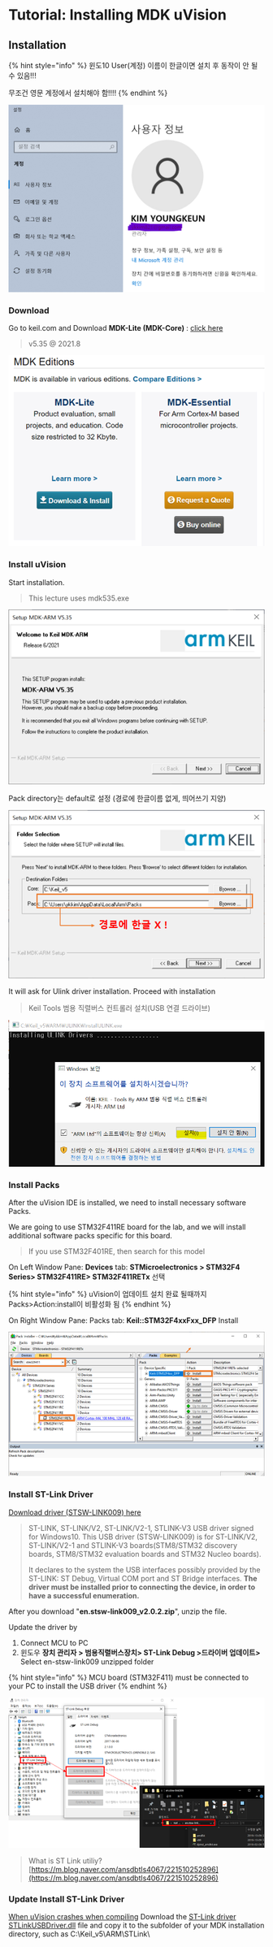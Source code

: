 # Tutorial: Installing MDK uVision

## Installation

{% hint style="info" %}
윈도10 User(계정) 이름이 한글이면 설치 후 동작이 안 될 수 있음!!!

무조건 영문 계정에서 설치해야 함!!!!
{% endhint %}

![](<../../../.gitbook/assets/image (109).png>)

### Download

Go to keil.com and Download **MDK-Lite (MDK-Core)** : [click here](https://www2.keil.com/mdk5)

> v5.35 @ 2021.8

![](<../../../.gitbook/assets/image (14).png>)

### Install uVision

Start installation.

> This lecture uses mdk535.exe

![](<../../../.gitbook/assets/image (1) (1) (1) (1) (1) (1) (1) (1) (1) (1).png>)

Pack directory는 default로 설정 (경로에 한글이름 없게, 띄어쓰기 지양)

![](<../../../.gitbook/assets/image (6) (1).png>)

It will ask for Ulink driver installation. Proceed with installation

> Keil Tools 범용 직렬버스 컨트롤러 설치(USB 연결 드라이브)

![](<../../../.gitbook/assets/image (40).png>)

### Install Packs

After the uVision IDE is installed, we need to install necessary software Packs.

We are going to use STM32F411RE board for the lab, and we will install additional software packs specific for this board.

> If you use STM32F401RE, then search for this model

On Left Window Pane: **Devices** tab: **STMicroelectronics > STM32F4 Series> STM32F411RE> STM32F411RETx** 선택

{% hint style="info" %}
uVision이 업데이트 설치 완료 될때까지 Packs>Action:install이 비활성화 됨
{% endhint %}

On Right Window Pane: Packs tab: **Keil::STM32F4xxFxx\_DFP** Install

![](<../../../.gitbook/assets/image (25).png>)

###

### Install ST-Link Driver

[Download driver (STSW-LINK009) here](https://www.st.com/en/development-tools/stsw-link009.html)

> ST-LINK, ST-LINK/V2, ST-LINK/V2-1, STLINK-V3 USB driver signed for Windows10. This USB driver (STSW-LINK009) is for ST-LINK/V2, ST-LINK/V2-1 and STLINK-V3 boards(STM8/STM32 discovery boards, STM8/STM32 evaluation boards and STM32 Nucleo boards).
>
> It declares to the system the USB interfaces possibly provided by the ST-LINK: ST Debug, Virtual COM port and ST Bridge interfaces. **The driver must be installed prior to connecting the device, in order to have a successful enumeration.**

After you download "**en.stsw-link009\_v2.0.2.zip**", unzip the file.

Update the driver by

1. Connect MCU to PC
2. 윈도우 **장치 관리자 > 범용직렬버스장치> ST-Link Debug >드라이버 업데이트>** Select en-stsw-link009 unzipped folder

{% hint style="info" %}
MCU board (STM32F411) must be connected to your PC to install the USB driver
{% endhint %}

![](<../../../.gitbook/assets/image (3) (1) (1) (1) (1) (1).png>)

> What is ST Link utiliy? [https://m.blog.naver.com/ansdbtls4067/221510252896](https://m.blog.naver.com/ansdbtls4067/221510252896)

### Update Install ST-Link Driver

[When uVision crashes when compiling](https://developer.arm.com/documentation/ka005381/latest/) Download the [ST-Link driver STLinkUSBDriver.dll](STLinkUSBDriver6.1.2.0Signed.zip) file and copy it to the subfolder of your MDK installation directory, such as C:\Keil\_v5\ARM\STLink\\

